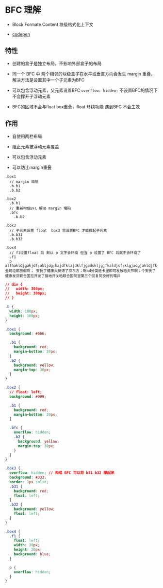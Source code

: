 # BFC 理解

- Block Formate Content 块级格式化上下文

- [codepen](https://codepen.io/duzit/pen/YzELjRM)

## 特性

- 创建的盒子是独立布局，不影响外部盒子的布局

- 同一个 BFC 中 两个相邻的块级盒子在水平或垂直方向会发生 margin 重叠，解决方法是设置其中一个子元素为BFC

- 可以包含浮动元素，父元素设置BFC  `overflow: hidden;` 不设置BFC的情况下 不会撑开子浮动元素

- BFC的区域不会与float box重叠，float 环绕功能 遇到BFC 不会生效

## 作用

- 自使用两栏布局

- 阻止元素被浮动元素覆盖

- 可以包含浮动元素

- 可以防止margin重叠

```pug 
.box1 
  // margin 塌陷
  .b.b1
  .b.b2

.box2 
  .b.b1
  // 重新构成BFC 解决 margin 塌陷
  .bfc
    .b.b2

.box3 
  // 子元素设置 float  box3 需设置BFC 才能撑起子元素
  .b.b31
  .b.b32

.box4
  // f1设置float 后 默认 p 文字会环绕 但当 p 设置了 BFC 后就不会环绕了   
  .f1
  p alfhakldjgakjdf;akljdg;kajdfklajdklfjgadskljgjfkaldjsf;klgjadgjakldjfk;aljdgk;ajdsg;kal金坷垃都放假啊； 安抚了健康大反馈了京东方；啊ad分类进卡里即可发放哈夫节啊；个安抚了健康发货联合国拉开发了接地开关哈联合国阿里第三个回复阿良好的噶非
```

```css
// div {
//   width: 300px;
//   height: 300px;
// }

.b {
  width: 100px;
  height: 100px;
}

.box1 {
  background: #666;

  .b1 {
    background: red;
    margin-bottom: 20px;
  }
  .b2 {
    background: yellow;
    margin-top: 30px;
  }
}

.box2 {
  // float: left;
  background: #999;

  .b1 {
    background: red;
    margin-bottom: 20px;
  }

  .bfc {
    overflow: hidden;
    .b2 {
      background: yellow;
      margin-top: 30px;
    }
  }
}

.box3 {
  overflow: hidden; // 构成 BFC 可以将 b31 b32 撑起来
  background: #333;
  border: 1px solid;
  .b31 {
    background: red;
    float: left;
  }
  .b32 {
    background: yellow;
    float: left;
  }
}

.box4 {
  .f1 {
    float: left;
    width: 30px;
    height: 20px;
    background: blue;
  }

  p {
    overflow: hidden;
  }
}
```